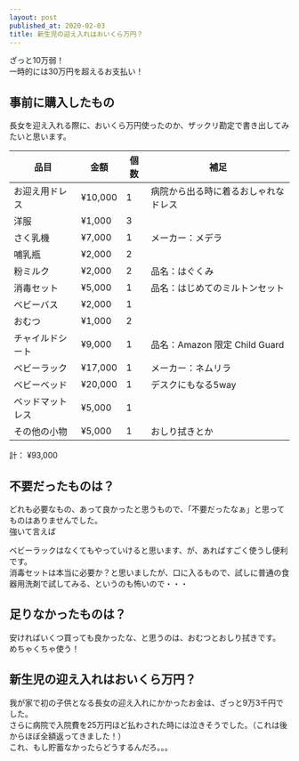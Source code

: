 ```yaml
---
layout: post
published_at: 2020-02-03
title: 新生児の迎え入れはおいくら万円？
---
```


ざっと10万弱！  
一時的には30万円を超えるお支払い！  

## 事前に購入したもの

長女を迎え入れる際に、おいくら万円使ったのか、ザックリ勘定で書き出してみたいと思います。  

|品目|金額|個数|補足|
|---|---|---|---|
|お迎え用ドレス|¥10,000|1|病院から出る時に着るおしゃれなドレス|
|洋服|¥1,000|3||
|さく乳機|¥7,000|1|メーカー：メデラ|
|哺乳瓶|¥2,000|2||
|粉ミルク|¥2,000|2|品名：はぐくみ|
|消毒セット|¥5,000|1|品名：はじめてのミルトンセット|
|ベビーバス|¥2,000|1||
|おむつ|¥1,000|2||
|チャイルドシート|¥9,000|1|品名：Amazon 限定 Child Guard|
|ベビーラック|¥17,000|1|メーカー：ネムリラ|
|ベビーベッド|¥20,000|1|デスクにもなる5way|
|ベッドマットレス|¥5,000|1||
|その他の小物|¥5,000|1|おしり拭きとか|

計： ¥93,000  

## 不要だったものは？

どれも必要なもの、あって良かったと思うもので、「不要だったなぁ」と思ってものはありませんでした。  
強いて言えば  

ベビーラックはなくてもやっていけると思います、が、あればすごく使うし便利です。  
消毒セットは本当に必要か？と思いましたが、口に入るもので、試しに普通の食器用洗剤で試してみる、というのも怖いので・・・  

## 足りなかったものは？

安ければいくつ買っても良かったな、と思うのは、おむつとおしり拭きです。  
めちゃくちゃ使う！  

## 新生児の迎え入れはおいくら万円？

我が家で初の子供となる長女の迎え入れにかかったお金は、ざっと9万3千円でした。  
さらに病院で入院費を25万円ほど払わされた時には泣きそうでした。（これは後からほぼ全額返ってきました！）  
これ、もし貯蓄なかったらどうするんだろ。。。  